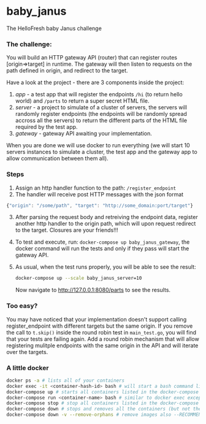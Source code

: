 # baby_janus
The HelloFresh baby Janus challenge

### The challenge:
You will build an HTTP gateway API (router) that can register routes [origin=>target] in runtime.
The gateway will then listen to requests on the path defined in origin, and redirect to the target.

Have a look at the project - there are 3 components inside the project:    
1. *app* - a test app that will register the endpoints `/hi` (to return hello world) and `/parts` to return a super secret HTML file.
2. *server* - a project to simulate of a cluster of servers, the servers will randomly register endpoints (the endpoints will be randomly spread accross all the servers) to return the different parts of the HTML file required by the test app.
3. *gateway* - gateway API awaiting your implementation.

When you are done we will use docker to run everything (we will start 10 servers instances to simulate a cluster, the test app and the gateway app to allow communication between them all).
    
### Steps
1. Assign an http handler function to the path: `/register_endpoint`
2. The handler will receive post HTTP messages with the json format

```javascript
{"origin": "/some/path", "target": "http://some_domain:port/target"}
```
3. After parsing the request body and retreiving the endpoint data, register another http handler to the origin path, which will upon request redirect to the target. Closures are your friends!!!
4. To test and execute, run: `docker-compose up baby_janus_gateway`, the docker command will run the tests and only if they pass will start the gateway API.
5. As usual, when the test runs properly, you will be able to see the result:
  
      ``` bash
      docker-compose up --scale baby_janus_server=10
      ```
      Now navigate to http://127.0.0.1:8080/parts to see the results.

### Too easy?
You may have noticed that your implementation doesn't support calling register_endpoint with different targets but the same origin.
If you remove the call to `t.skip()` inside the round robin test in `main_test.go`, you will find that your tests are failing again. Add a round robin mechanism that will allow registering mulitple endpoints with the same origin in the API and will iterate over the targets. 

### A little docker
```bash
docker ps -a # lists all of your containers
docker exec -it <container-hash-id> bash # will start a bash command line for you inside the container (you can execute many commands - not just bash)
docker-compose up # starts all containers listed in the docker-compose file
docker-compose run <container-name> bash # similar to docker exec except it will create a new container for you to run bash (or any other command).
docker-compose stop # stop all containers listed in the docker-compose file
docker-compose down # stops and removes all the containers (but not their images)
docker-compose down -v --remove-orphans # remove images also --RECOMMENDED!!! (the images are quite large)
```
